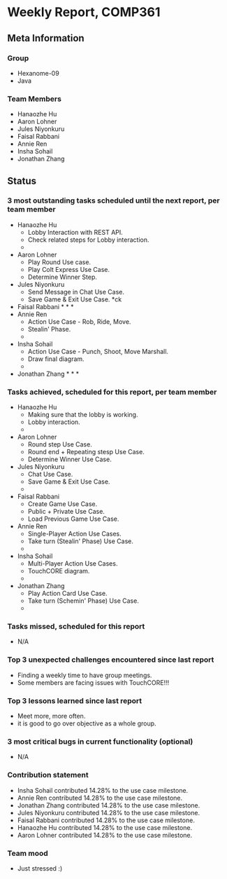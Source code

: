 # Weekly Report, COMP361

## Meta Information

### Group

 * Hexanome-09
 * Java

### Team Members

 * Hanaozhe Hu
 * Aaron Lohner
 * Jules Niyonkuru
 * Faisal Rabbani
 * Annie Ren
 * Insha Sohail
 * Jonathan Zhang


## Status

### 3 most outstanding tasks scheduled until the next report, per team member

 * Hanaozhe Hu
   * Lobby Interaction with REST API.
   * Check related steps for Lobby interaction.
   *
 * Aaron Lohner
   * Play Round Use case.
   * Play Colt Express Use Case.
   * Determine Winner Step.
 * Jules Niyonkuru
   * Send Message in Chat Use Case.
   * Save Game & Exit Use Case.
   *ck 
 * Faisal Rabbani
   *
   *
   *
 * Annie Ren
   * Action Use Case - Rob, Ride, Move.
   * Stealin' Phase.
   * 
 * Insha Sohail
   * Action Use Case - Punch, Shoot, Move Marshall.
   * Draw final diagram.
   *
 * Jonathan Zhang
   *
   *
   *

### Tasks achieved, scheduled for this report, per team member

 * Hanaozhe Hu
   * Making sure that the lobby is working.
   * Lobby interaction.
   *
 * Aaron Lohner
   * Round step Use Case.
   * Round end + Repeating stesp Use Case.
   * Determine Winner Use Case.
 * Jules Niyonkuru
   * Chat Use Case.
   * Save Game & Exit Use Case.
   *
 * Faisal Rabbani
   *  Create Game Use Case.
   *  Public + Private Use Case.
   *  Load Previous Game Use Case.
 * Annie Ren
   *  Single-Player Action Use Cases.
   *  Take turn (Stealin' Phase) Use Case.
   *  
 * Insha Sohail
   * Multi-Player Action Use Cases.
   * TouchCORE diagram.
   *  
 * Jonathan Zhang
   *  Play Action Card Use Case.
   *  Take turn (Schemin' Phase) Use Case.
   *  

### Tasks missed, scheduled for this report 
   * N/A

### Top 3 unexpected challenges encountered since last report
   * Finding a weekly time to have group meetings.
   * Some members are facing issues with TouchCORE!!! 

### Top 3 lessons learned since last report
   * Meet more, more often.
   * it is good to go over objective as a whole group.

### 3 most critical bugs in current functionality (optional)
   * N/A

### Contribution statement
   * Insha Sohail contributed 14.28% to the use case milestone.
   * Annie Ren contributed 14.28% to the use case milestone.
   * Jonathan Zhang contributed 14.28% to the use case milestone.
   * Jules Niyonkuru contributed 14.28% to the use case milestone.
   * Faisal Rabbani contributed 14.28% to the use case milestone.
   * Hanaozhe Hu contributed 14.28% to the use case milestone.
   * Aaron Lohner contributed 14.28% to the use case milestone.
   

### Team mood

   * Just stressed :)
